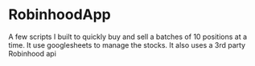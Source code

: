 # RobinhoodApp
A few scripts I built to quickly buy and sell a batches of 10 positions at a time. It use googlesheets to manage the stocks. It also uses  a 3rd party Robinhood api 
